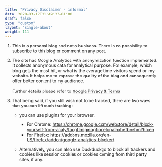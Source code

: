 ```yaml
---
title: "Privacy Disclaimer - informal"
date: 2020-03-17T21:49:23+01:00
draft: false
type: "custom"
layout: "single-about"
weight: 111
---
```





1. This is a personal blog and not a business. There is no possibility to subscribe to this blog or comment on any post.

2. The site has Google Analytics with anonymization function implemented. It collects anonymous data for analytical purpose. For example, which blog gets the most hit, or what is the average time visitors spend on my website. It helps me to improve the quality of the blog and consequently offer better content to my audience. <br> <br />
Further details please refer to [Google Privacy & Terms](https://policies.google.com/privacy)

3. That being said, if you still wish not to be tracked, there are two ways that you can lift such tracking:
  
   + you can use plugins for your browser. 

       + For Chrome: https://chrome.google.com/webstore/detail/block-yourself-from-analy/fadgflmigmogfionelcpalhohefbnehm?hl=en
       + For Firefox: https://addons.mozilla.org/en-US/firefox/addon/google-analytics-blocker/ 

   + Alternatively, you can also use Duckduckgo to block all trackers and cookies like session cookies or cookies coming from third party sites, if any.

